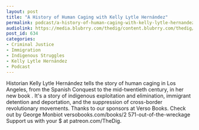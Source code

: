 ```yaml
---
layout: post
title: "A History of Human Caging with Kelly Lytle Hernández"
permalink: podcast/a-history-of-human-caging-with-kelly-lytle-hernandez
audiolink: https://media.blubrry.com/thedig/content.blubrry.com/thedig/The_Dig_-_EP_64_-_Lytle_Hernandez.mp3
post_id: 634
categories: 
- Criminal Justice
- Immigration
- Indigenous Struggles
- Kelly Lytle Hernández
- Podcast
---
```


Historian Kelly Lytle Hernández tells the story of human caging in Los Angeles, from the Spanish Conquest to the mid-twentieth century, in her new book 
. It's a story of indigenous exploitation and elimination, immigrant detention and deportation, and the suppression of cross-border revolutionary movements. Thanks to our sponsors at Verso Books. Check out 
by George Monbiot versobooks.com/books/2
571-out-of-the-wreckage Support us with your $ at patreon.com/TheDig.